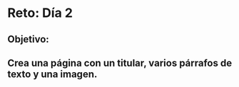 # Reto: Día 2

## Objetivo:
Crea una página con un titular, varios párrafos de texto y una imagen.
---